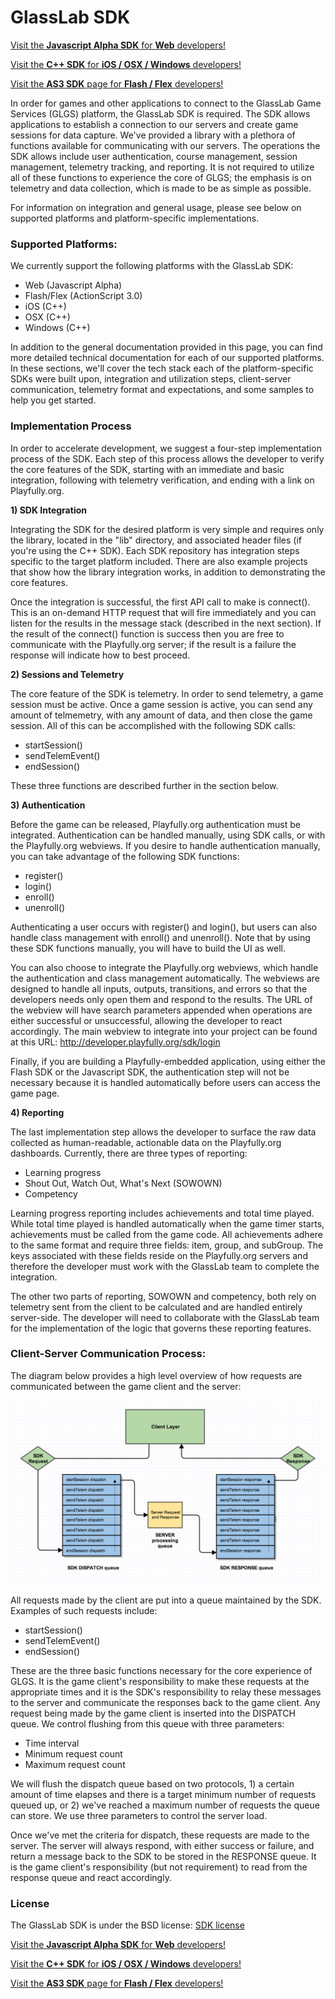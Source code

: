 # GlassLab SDK

[Visit the **Javascript Alpha SDK** for **Web** developers!](https://github.com/GlasslabGames/GlassLabSDK-js/ "Visit the **Javascript Alpha SDK** for **Web** developers!")

[Visit the **C++ SDK** for **iOS / OSX / Windows** developers!](https://github.com/GlasslabGames/GlassLabSDK-cpp/ "Visit the **C++ SDK** for **iOS / OSX / Windows** developers!")

[Visit the **AS3 SDK** page for **Flash / Flex** developers!](https://github.com/GlasslabGames/GlassLabSDK-as3/ "Visit the **AS3 SDK** page for **Flash / Flex** developers!")

In order for games and other applications to connect to the GlassLab Game Services (GLGS) platform, the GlassLab SDK is required. The SDK allows applications to establish a connection to our servers and create game sessions for data capture. We've provided a library with a plethora of functions available for communicating with our servers. The operations the SDK allows include user authentication, course management, session management, telemetry tracking, and reporting. It is not required to utilize all of these functions to experience the core of GLGS; the emphasis is on telemetry and data collection, which is made to be as simple as possible.

For information on integration and general usage, please see below on supported platforms and platform-specific implementations.

### Supported Platforms:

We currently support the following platforms with the GlassLab SDK:
- Web (Javascript Alpha)
- Flash/Flex (ActionScript 3.0)
- iOS (C++)
- OSX (C++)
- Windows (C++)

In addition to the general documentation provided in this page, you can find more detailed technical documentation for each of our supported platforms. In these sections, we'll cover the tech stack each of the platform-specific SDKs were built upon, integration and utilization steps, client-server communication, telemetry format and expectations, and some samples to help you get started.

### Implementation Process

In order to accelerate development, we suggest a four-step implementation process of the SDK. Each step of this process allows the developer to verify the core features of the SDK, starting with an immediate and basic integration, following with telemetry verification, and ending with a link on Playfully.org.

**1) SDK Integration**

Integrating the SDK for the desired platform is very simple and requires only the library, located in the "lib" directory, and associated header files (if you're using the C++ SDK). Each SDK repository has integration steps specific to the target platform included. There are also example projects that show how the library integration works, in addition to demonstrating the core features.

Once the integration is successful, the first API call to make is connect(). This is an on-demand HTTP request that will fire immediately and you can listen for the results in the message stack (described in the next section). If the result of the connect() function is success then you are free to communicate with the Playfully.org server; if the result is a failure the response will indicate how to best proceed.

**2) Sessions and Telemetry**

The core feature of the SDK is telemetry. In order to send telemetry, a game session must be active. Once a game session is active, you can send any amount of telmemetry, with any amount of data, and then close the game session. All of this can be accomplished with the following SDK calls:
- startSession()
- sendTelemEvent()
- endSession()

These three functions are described further in the section below.

**3) Authentication**

Before the game can be released, Playfully.org authentication must be integrated. Authentication can be handled manually, using SDK calls, or with the Playfully.org webviews. If you desire to handle authentication manually, you can take advantage of the following SDK functions:
- register()
- login()
- enroll()
- unenroll()

Authenticating a user occurs with register() and login(), but users can also handle class management with enroll() and unenroll(). Note that by using these SDK functions manually, you will have to build the UI as well.

You can also choose to integrate the Playfully.org webviews, which handle the authentication and class management automatically. The webviews are designed to handle all inputs, outputs, transitions, and errors so that the developers needs only open them and respond to the results. The URL of the webview will have search parameters appended when operations are either successful or unsuccessful, allowing the developer to react accordingly. The main webview to integrate into your project can be found at this URL: http://developer.playfully.org/sdk/login

Finally, if you are building a Playfully-embedded application, using either the Flash SDK or the Javascript SDK, the authentication step will not be necessary because it is handled automatically before users can access the game page.

**4) Reporting**

The last implementation step allows the developer to surface the raw data collected as human-readable, actionable data on the Playfully.org dashboards. Currently, there are three types of reporting:
- Learning progress
- Shout Out, Watch Out, What's Next (SOWOWN)
- Competency

Learning progress reporting includes achievements and total time played. While total time played is handled automatically when the game timer starts, achievements must be called from the game code. All achievements adhere to the same format and require three fields: item, group, and subGroup. The keys associated with these fields reside on the Playfully.org servers and therefore the developer must work with the GlassLab team to complete the integration.

The other two parts of reporting, SOWOWN and competency, both rely on telemetry sent from the client to be calculated and are handled entirely server-side. The developer will need to collaborate with the GlassLab team for the implementation of the logic that governs these reporting features.

### Client-Server Communication Process:

The diagram below provides a high level overview of how requests are communicated between the game client and the server:

![Alt text](https://github.com/GlasslabGames/GlassLabSDK/blob/master/docs/Client_Server_Communication_With_SDK.png)

All requests made by the client are put into a queue maintained by the SDK. Examples of such requests include:
- startSession()
- sendTelemEvent()
- endSession()

These are the three basic functions necessary for the core experience of GLGS. It is the game client's responsibility to make these requests at the appropriate times and it is the SDK's responsibility to relay these messages to the server and communicate the responses back to the game client. Any request being made by the game client is inserted into the DISPATCH queue. We control flushing from this queue with three parameters:
- Time interval
- Minimum request count
- Maximum request count

We will flush the dispatch queue based on two protocols, 1) a certain amount of time elapses and there is a target minimum number of requests queued up, or 2) we've reached a maximum number of requests the queue can store. We use three parameters to control the server load.

Once we've met the criteria for dispatch, these requests are made to the server. The server will always respond, with either success or failure, and return a message back to the SDK to be stored in the RESPONSE queue. It is the game client's responsibility (but not requirement) to read from the response queue and react accordingly.

### License

The GlassLab SDK is under the BSD license: [SDK license](https://github.com/GlasslabGames/GlassLabSDK/blob/master/LICENSE "SDK license")

[Visit the **Javascript Alpha SDK** for **Web** developers!](https://github.com/GlasslabGames/GlassLabSDK-js/ "Visit the **Javascript Alpha SDK** for **Web** developers!")

[Visit the **C++ SDK** for **iOS / OSX / Windows** developers!](https://github.com/GlasslabGames/GlassLabSDK-cpp/ "Visit the **C++ SDK** for **iOS / OSX / Windows** developers!")

[Visit the **AS3 SDK** page for **Flash / Flex** developers!](https://github.com/GlasslabGames/GlassLabSDK-as3/ "Visit the **AS3 SDK** page for **Flash / Flex** developers!")